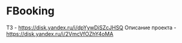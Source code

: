 # FBooking
ТЗ - https://disk.yandex.ru/i/dpYywDiSZcJHSQ
Описание проекта - https://disk.yandex.ru/i/2VmcVfOZhY4oMA
